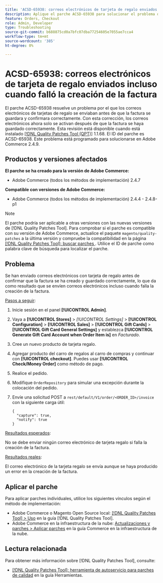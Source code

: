 ```yaml
---
title: 'ACSD-65938: correos electrónicos de tarjeta de regalo enviados incluso cuando falló la creación de la factura'
description: Aplique el parche ACSD-65938 para solucionar el problema de Adobe Commerce donde los correos electrónicos con tarjeta regalo se enviaron antes de que la factura se guardara y confirmara correctamente, lo que garantiza que los correos electrónicos se activen después de guardar correctamente la factura.
feature: Orders, Checkout
role: Admin, Developer
type: Troubleshooting
source-git-commit: b688875cd0a7bfc07dba77254605e7055ae7cca4
workflow-type: tm+mt
source-wordcount: '385'
ht-degree: 0%

---
```



# ACSD-65938: correos electrónicos de tarjeta de regalo enviados incluso cuando falló la creación de la factura

El parche ACSD-65938 resuelve un problema por el que los correos electrónicos de tarjetas de regalo se enviaban antes de que la factura se guardara y confirmara correctamente. Con esta corrección, los correos electrónicos ahora solo se activan después de que la factura se haya guardado correctamente. Esta revisión está disponible cuando está instalado [[!DNL Quality Patches Tool (QPT)]](/help/tools/quality-patches-tool/quality-patches-tool-to-self-serve-quality-patches.md) 1.1.68. El ID del parche es ACSD-65938. Este problema está programado para solucionarse en Adobe Commerce 2.4.9.

## Productos y versiones afectados

**El parche se ha creado para la versión de Adobe Commerce:**

* Adobe Commerce (todos los métodos de implementación) 2.4.7

**Compatible con versiones de Adobe Commerce:**

* Adobe Commerce (todos los métodos de implementación) 2.4.4 - 2.4.8-p1

>[!NOTE]
>
>El parche podría ser aplicable a otras versiones con las nuevas versiones de [!DNL Quality Patches Tool]. Para comprobar si el parche es compatible con su versión de Adobe Commerce, actualice el paquete `magento/quality-patches` a la última versión y compruebe la compatibilidad en la página [[!DNL Quality Patches Tool]: buscar parches ](https://experienceleague.adobe.com/tools/commerce-quality-patches/index.html). Utilice el ID de parche como palabra clave de búsqueda para localizar el parche.

## Problema

Se han enviado correos electrónicos con tarjeta de regalo antes de confirmar que la factura se ha creado y guardado correctamente, lo que da como resultado que se envíen correos electrónicos incluso cuando falla la creación de la factura.

<u>Pasos a seguir</u>:

1. Inicie sesión en el panel **[!UICONTROL Admin]**.
2. Vaya a **[!UICONTROL Stores]** > *[!UICONTROL Settings]* > **[!UICONTROL Configuration]** > **[!UICONTROL Sales]** > **[!UICONTROL Gift Cards]** > **[!UICONTROL Gift Card General Settings]** y establezca **[!UICONTROL Generate Gift Card Account when Order Item is]** en *Facturado*.
3. Cree un nuevo producto de tarjeta regalo.
4. Agregar producto del carro de regalos al carro de compras y continuar con **[!UICONTROL checkout]**. Puedes usar **[!UICONTROL Check/Money Order]** como método de pago.
5. Realice el pedido.
6. Modifique `OrderRepository` para simular una excepción durante la colocación del pedido.
7. Envíe una solicitud POST a `rest/default/V1/order/<ORDER_ID>/invoice` con la siguiente carga útil:

   ```
   {
     "capture": true,
     "notify": true
   }
   ```


<u>Resultados esperados</u>:

No se debe enviar ningún correo electrónico de tarjeta regalo si falla la creación de la factura.

<u>Resultados reales</u>:

El correo electrónico de la tarjeta regalo se envía aunque se haya producido un error en la creación de la factura.

## Aplicar el parche

Para aplicar parches individuales, utilice los siguientes vínculos según el método de implementación:

* Adobe Commerce o Magento Open Source local: [[!DNL Quality Patches Tool] > Uso](/help/tools/quality-patches-tool/usage.md) en la guía [!DNL Quality Patches Tool].
* Adobe Commerce en la infraestructura de la nube: [Actualizaciones y parches > Aplicar parches](https://experienceleague.adobe.com/docs/commerce-cloud-service/user-guide/develop/upgrade/apply-patches.html) en la guía Commerce en la infraestructura de la nube.

## Lectura relacionada

Para obtener más información sobre [!DNL Quality Patches Tool], consulte:

* [[!DNL Quality Patches Tool]: herramienta de autoservicio para parches de calidad](/help/tools/quality-patches-tool/quality-patches-tool-to-self-serve-quality-patches.md) en la guía Herramientas.
